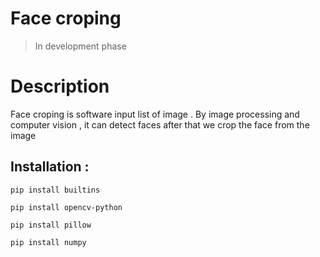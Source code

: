 # Face croping
>In development phase
# Description
Face croping is software input list of image . By image processing and computer vision , it can  detect faces after that we crop the face from the image

## Installation :

```
pip install builtins
```
```
pip install opencv-python
```
```
pip install pillow
```
```
pip install numpy
```


